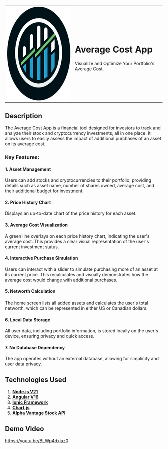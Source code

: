 <table style="border-collapse: collapse; border: none;">
  <tr>
    <td style="border: none;">
      <img src="https://github.com/alexdalgleishmorel/average-cost-app/blob/main/src/assets/icon/average-cost-logo.png" alt="alt text" width="300" height="300">
    </td>
    <td style="border: none;">
      <h1>Average Cost App</h1>
      <p>Visualize and Optimize Your Portfolio's Average Cost.</p>
    </td>
  </tr>
</table>

## Description
The Average Cost App is a financial tool designed for investors to track and analyze their stock and cryptocurrency investments, all in one place. It allows users to easily assess the impact of additional purchases of an asset on its average cost.

### Key Features:
#### 1. **Asset Management**
Users can add stocks and cryptocurrencies to their portfolio, providing details such as asset name, number of shares owned, average cost, and their additional budget for investment.
#### 2. **Price History Chart**
Displays an up-to-date chart of the price history for each asset.
#### 3. **Average Cost Visualization**
A green line overlays on each price history chart, indicating the user's average cost. This provides a clear visual representation of the user's current investment status.
#### 4. **Interactive Purchase Simulation**
Users can interact with a slider to simulate purchasing more of an asset at its current price. This recalculates and visually demonstrates how the average cost would change with additional purchases.
#### 5. **Networth Calculation**
The home screen lists all added assets and calculates the user's total networth, which can be represented in either US or Canadian dollars.
#### 6. **Local Data Storage**
All user data, including portfolio information, is stored locally on the user's device, ensuring privacy and quick access.
#### 7. **No Database Dependency**
The app operates without an external database, allowing for simplicity and user data privacy.

## Technologies Used
1. **[Node.js V21](https://nodejs.org/en)**
2. **[Angular V16](https://angular.io/)**
3. **[Ionic Framework](https://ionicframework.com/)**
4. **[Chart.js](https://www.chartjs.org/)**
5. **[Alpha Vantage Stock API](https://www.alphavantage.co/documentation/)**

## Demo Video
https://youtu.be/BLWp4dxiaz0
